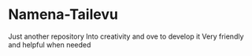 # Namena-Tailevu
Just another repository
Into creativity and ove to develop it
Very friendly and helpful when needed
